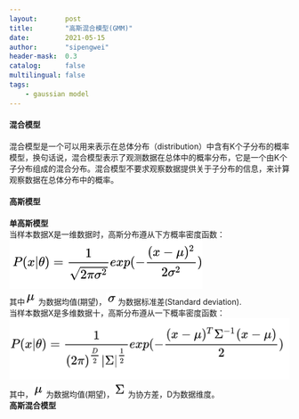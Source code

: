 ```yaml
---
layout:       post
title:        "高斯混合模型(GMM)"
date:         2021-05-15
author:       "sipengwei"
header-mask:  0.3
catalog:      false
multilingual: false
tags:
    - gaussian model
---
```

#### **混合模型**  
混合模型是一个可以用来表示在总体分布（distribution）中含有K个子分布的概率模型，换句话说，混合模型表示了观测数据在总体中的概率分布，它是一个由K个子分布组成的混合分布。混合模型不要求观察数据提供关于子分布的信息，来计算观察数据在总体分布中的概率。

#### **高斯模型**
**单高斯模型**  
当样本数据X是一维数据时，高斯分布遵从下方概率密度函数：
![GA](/img/in-post/gaussian_model/gaussian_1.png)   
其中![qiwang](/img/in-post/gaussian_model/qiwang.png)为数据均值(期望)，![qiwang](/img/in-post/gaussian_model/sd.png)为数据标准差(Standard deviation).  
当样本数据X是多维数据十，高斯分布遵从一下概率密度函数：  
![qiwang](/img/in-post/gaussian_model/gaussian_2.png) 
其中，![qiwang](/img/in-post/gaussian_model/qiwang.png)为数据均值(期望)，![qiwang](/img/in-post/gaussian_model/cov.png)为协方差，D为数据维度。    
**高斯混合模型**





